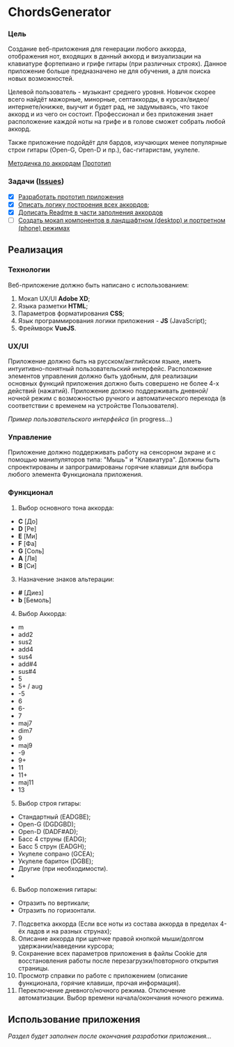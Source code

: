 # ChordsGenerator

### Цель
Создание веб-приложения для генерации любого аккорда, отображения нот, входящих в данный аккорд и визуализации на клавиатуре фортепиано и грифе гитары (при различных строях).
Данное приложение больше предназначено не для обучения, а для поиска новых возможностей.

Целевой пользователь - музыкант среднего уровня. Новичок скорее всего найдёт мажорные, минорные, септаккорды, в курсах/видео/интернете/книжке, выучит и будет рад, не задумываясь, что такое аккорд и из чего он состоит. Профессионал и без приложения знает расположение каждой ноты на грифе и в голове сможет собрать любой аккорд.

Также приложение подойдёт для бардов, изучающих менее популярные строи гитары (Open-G, Open-D и пр.), бас-гитаристам, укулеле.

[Методичка по аккордам](https://github.com/MaxMukovin/ChordsGenerator/blob/main/Methodology.md)
[Прототип]()

### Задачи ([Issues](https://github.com/MaxMukovin/ChordsGenerator/issues))

- [x] [Разработать прототип приложения]()
- [x] [Описать логику построения всех аккордов](https://github.com/MaxMukovin/ChordsGenerator/issues/2);
- [x] [Дописать Readme в части заполнения аккордов](https://github.com/MaxMukovin/ChordsGenerator/issues/1)
- [ ] [Создать мокап компонентов в ландшафтном (desktop) и портретном (phone) режимах](https://github.com/MaxMukovin/ChordsGenerator/issues/3)

## Реализация
### Технологии
Веб-приложение должно быть написано с использованием:
1. Мокап UX/UI **Adobe XD**;
2. Языка разметки **HTML**;
3. Параметров форматирования **CSS**;
4. Язык программирования логики приложения - **JS** (JavaScript);
5. Фреймворк **VueJS**.

### UX/UI
Приложение должно быть на русском/английском языке, иметь интуитивно-понятный пользовательский интерфейс.
Расположение элементов управления должно быть удобным, для реализации основных функций приложения должно быть совершено не более 4-х действий (нажатий).
Приложение должно поддерживать дневной/ночной режим с возможностью ручного и автоматического перехода (в соответствии с временем на устройстве Пользователя).

*Пример пользовательского интерфейса*
(in progress...)

### Управление
Приложение должно поддерживать работу на сенсорном экране и с помощью манипуляторов типа: "Мышь" и "Клавиатура".
Должны быть спроектированы и запрограмированы горячие клавиши для выбора любого элемента Функционала приложения.
### Функционал
1. Выбор основного тона аккорда:
- **C** [До]
- **D** [Ре]
- **E** [Ми]
- **F** [Фа]
- **G** [Соль]
- **A** [Ля]
- **B** [Си]
3. Назначение знаков альтерации:
- **#** [Диез]
- **b** [Бемоль]
4. Выбор Аккорда:
- m
- add2
- sus2
- add4
- sus4
- add#4
- sus#4
- 5
- 5+ / aug
- -5
- 6
- 6-
- 7
- maj7
- dim7
- 9
- maj9
- -9
- 9+
- 11
- 11+
- maj11
- 13

5. Выбор строя гитары:
- Стандартный (EADGBE);
- Open-G (DGDGBD);
- Open-D (DADF#AD);
- Басс 4 струны (EADG);
- Басс 5 струн (EADGH);
- Укулеле сопрано (GCEA);
- Укулеле баритон (DGBE);
- Другие (при необходимости).
- 
6. Выбор положения гитары:
- Отразить по вертикали;
- Отразить по горизонтали.

7. Подсветка аккорда (Если все ноты из состава аккорда в пределах 4-ёх ладов и на разных струнах);
8. Описание аккорда при щелчке правой кнопкой мыши/долгом удержании/наведении курсора;
9. Сохранение всех параметров приложения в файлы Cookie для восстановления работы после перезагрузки/повторного открытия страницы.
10. Просмотр справки по работе с приложением (описание функционала, горячие клавиши, прочая информация).
11. Переключение дневного/ночного режима. Отключение автоматизации. Выбор времени начала/окончания ночного режима.

## Использование приложения
*Раздел будет заполнен после окончания разработки приложения...*
